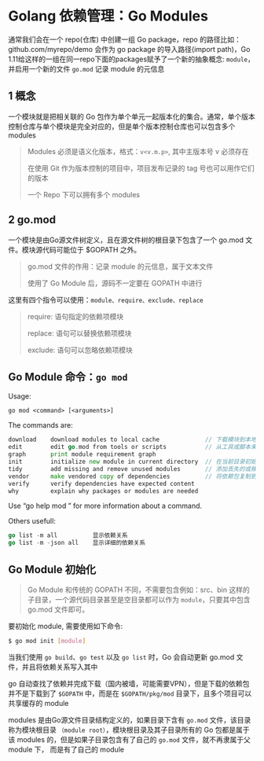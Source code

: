 # Golang 依赖管理：Go Modules

通常我们会在一个 repo(仓库) 中创建一组 Go package，repo 的路径比如：github.com/myrepo/demo 会作为 go package 的导入路径(import path)，Go 1.11给这样的一组在同一repo下面的packages赋予了一个新的抽象概念: `module`，并启用一个新的文件 `go.mod` 记录 module 的元信息

## 1 概念

一个模块就是把相关联的 Go 包作为单个单元一起版本化的集合。通常，单个版本控制仓库与单个模块是完全对应的，但是单个版本控制仓库也可以包含多个 modules

> Modules 必须是语义化版本，格式：`v<v.m.p>`, 其中主版本号 v 必须存在
>
> 在使用 Git 作为版本控制的项目中，项目发布记录的 tag 号也可以用作它们的版本
>
> 一个 Repo 下可以拥有多个 modules

## 2 go.mod

一个模块是由Go源文件树定义，且在源文件树的根目录下包含了一个 go.mod 文件。模块源代码可能位于 $GOPATH 之外。

> go.mod 文件的作用：记录 module 的元信息，属于文本文件
>
> 使用了 Go Module 后，源码不一定要在 GOPATH 中进行

这里有四个指令可以使用：`module、require、exclude、replace`

> require: 语句指定的依赖项模块
>
> replace: 语句可以替换依赖项模块
>
> exclude: 语句可以忽略依赖项模块

## Go Module 命令：`go mod`

Usage:

```
go mod <command> [<arguments>]
```

The commands are:

```go
download    download modules to local cache             // 下载模块到本地缓存
edit        edit go.mod from tools or scripts           // 从工具或脚本来编辑 go.mod(记录module元信息的文件)
graph       print module requirement graph
init        initialize new module in current directory  // 在当前目录初始化新的 module，会生成 go.mod 文件
tidy        add missing and remove unused modules       // 添加丢失的或移除不再使用的 modules
vendor      make vendored copy of dependencies          // 将依赖包复制到项目下的 vendor 目录
verify      verify dependencies have expected content
why         explain why packages or modules are needed
```

Use “go help mod ” for more information about a command.

Others usefull:

```go
go list -m all          显示依赖关系
go list -m -json all    显示详细的依赖关系
```

## Go Module 初始化

> Go Module 和传统的 GOPATH 不同，不需要包含例如：src、bin 这样的子目录，一个源代码目录甚至是空目录都可以作为 `module`，只要其中包含 go.mod 文件即可。

要初始化 module, 需要使用如下命令:

```bash
$ go mod init [module]
```

当我们使用 `go build`、`go test` 以及 `go list` 时，Go 会自动更新 go.mod 文件，并且将依赖关系写入其中

go 自动查找了依赖并完成下载（国内被墙，可能需要VPN），但是下载的依赖包并不是下载到了 `$GOPATH` 中，而是在 `$GOPATH/pkg/mod` 目录下，且多个项目可以共享缓存的 module

modules 是由Go源文件目录结构定义的，如果目录下含有 `go.mod` 文件，该目录称为模块根目录 `（module root）`，模块根目录及其子目录所有的 Go 包都是属于该 modules 的，但是如果子目录包含有了自己的 `go.mod` 文件，就不再隶属于父 module 下， 而是有了自己的 module



























